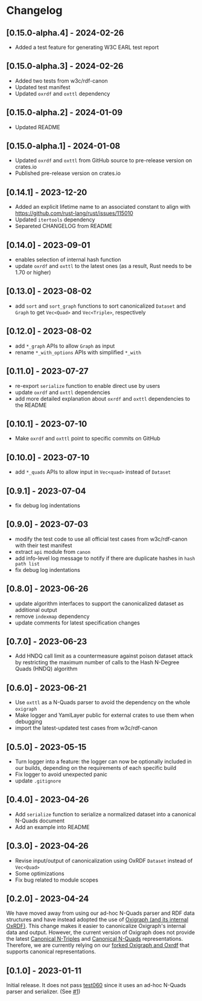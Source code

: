 # Changelog

## [0.15.0-alpha.4] - 2024-02-26

- Added a test feature for generating W3C EARL test report

## [0.15.0-alpha.3] - 2024-02-26

- Added two tests from w3c/rdf-canon
- Updated test manifest
- Updated `oxrdf` and `oxttl` dependency

## [0.15.0-alpha.2] - 2024-01-09

- Updated README

## [0.15.0-alpha.1] - 2024-01-08

- Updated `oxrdf` and `oxttl` from GitHub source to pre-release version on crates.io
- Published pre-release version on crates.io

## [0.14.1] - 2023-12-20

- Added an explicit lifetime name to an associated constant to align with https://github.com/rust-lang/rust/issues/115010
- Updated `itertools` dependency
- Separeted CHANGELOG from README

## [0.14.0] - 2023-09-01

- enables selection of internal hash function
- update `oxrdf` and `oxttl` to the latest ones (as a result, Rust needs to be 1.70 or higher)

## [0.13.0] - 2023-08-02

- add `sort` and `sort_graph` functions to sort canonicalized `Dataset` and `Graph` to get `Vec<Quad>` and `Vec<Triple>`, respectively

## [0.12.0] - 2023-08-02

- add `*_graph` APIs to allow `Graph` as input
- rename `*_with_options` APIs with simplified `*_with`

## [0.11.0] - 2023-07-27

- re-export `serialize` function to enable direct use by users
- update `oxrdf` and `oxttl` dependencies
- add more detailed explanation about `oxrdf` and `oxttl` dependencies to the README

## [0.10.1] - 2023-07-10

- Make `oxrdf` and `oxttl` point to specific commits on GitHub

## [0.10.0] - 2023-07-10

- add `*_quads` APIs to allow input in `Vec<quad>` instead of `Dataset`

## [0.9.1] - 2023-07-04

- fix debug log indentations

## [0.9.0] - 2023-07-03

- modify the test code to use all official test cases from w3c/rdf-canon with their test manifest
- extract `api` module from `canon`
- add info-level log message to notify if there are duplicate hashes in `hash path list`
- fix debug log indentations

## [0.8.0] - 2023-06-26

- update algorithm interfaces to support the canonicalized dataset as additional output
- remove `indexmap` dependency
- update comments for latest specification changes

## [0.7.0] - 2023-06-23

- Add HNDQ call limit as a countermeasure against poison dataset attack by  restricting the maximum number of calls to the Hash N-Degree Quads (HNDQ) algorithm

## [0.6.0] - 2023-06-21

- Use `oxttl` as a N-Quads parser to avoid the dependency on the whole `oxigraph`
- Make logger and YamlLayer public for external crates to use them when debugging
- import the latest-updated test cases from w3c/rdf-canon

## [0.5.0] - 2023-05-15

- Turn logger into a feature: the logger can now be optionally included in our builds, depending on the requirements of each specific build
- Fix logger to avoid unexpected panic
- update `.gitignore`

## [0.4.0] - 2023-04-26

- Add `serialize` function to serialize a normalized dataset into a canonical N-Quads document
- Add an example into README

## [0.3.0] - 2023-04-26

- Revise input/output of canonicalization using OxRDF `Dataset` instead of `Vec<Quad>`
- Some optimizations
- Fix bug related to module scopes

## [0.2.0] - 2023-04-24

We have moved away from using our ad-hoc N-Quads parser and RDF data structures and have instead adopted the use of [Oxigraph (and its internal OxRDF)](https://github.com/oxigraph/oxigraph).
This change makes it easier to canonicalize Oxigraph's internal data and output.
However, the current version of Oxigraph does not provide the latest [Canonical N-Triples](https://w3c.github.io/rdf-n-triples/spec/#canonical-ntriples) and [Canonical N-Quads](https://w3c.github.io/rdf-n-quads/spec/#canonical-quads) representations.
Therefore, we are currently relying on our [forked Oxigraph and Oxrdf](https://github.com/yamdan/oxigraph) that supports canonical representations.

## [0.1.0] - 2023-01-11

Initial release. It does not pass [test060](https://w3c.github.io/rdf-canon/tests/#manifest-urdna2015#test060) since it uses an ad-hoc N-Quads parser and serializer. (See [#1](https://github.com/yamdan/rdf-canon-rust/issues/1))
</details>
